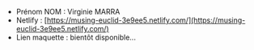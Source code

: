 - Prénom NOM : Virginie MARRA 
- Netlify : [https://musing-euclid-3e9ee5.netlify.com/](https://musing-euclid-3e9ee5.netlify.com/)
- Lien maquette : bientôt disponible...
